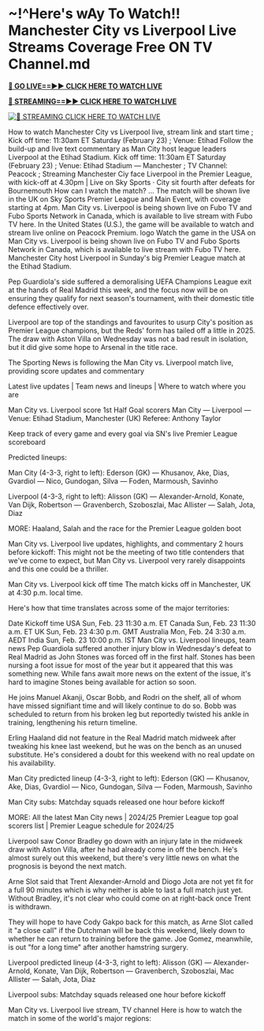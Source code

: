 # ~!^Here's wAy To Watch!! Manchester City vs Liverpool Live Streams Coverage Free ON TV Channel.md
**[🔴 GO LIVE==►► CLICK HERE TO WATCH LIVE](https://sushi-hour.blogspot.com/2025/02/soccer.html)**

**[🔴 STREAMING==►► CLICK HERE TO WATCH LIVE](https://sushi-hour.blogspot.com/2025/02/soccer.html)**

[![🔴 STREAMING CLICK HERE TO WATCH LIVE](https://blogger.googleusercontent.com/img/b/R29vZ2xl/AVvXsEiRpcxFFZMMTQJrucbc7W_PpOeHAAvL7i57WfnM-mI5TuD1e0jdacmEjLoYHYoR-T8sPzooCOApq6mHdX6ieT1MIGDBOap5u0G8q3ANgYrorrNaog8orgjYtsXbFb8OLatZD8ebcbbYw5GEpWMqCalvfjLnjOyPGpCWy03E7xe53v8rLkfpGce8TW2TJ4SV/s320/szxdcfgvbjnk.gif)](https://sushi-hour.blogspot.com/2025/02/soccer.html)


How to watch Manchester City vs Liverpool live, stream link and start time ; Kick off time: 11:30am ET Saturday (February 23) ; Venue: Etihad
Follow the build-up and live text commentary as Man City host league leaders Liverpool at the Etihad Stadium.
Kick off time: 11:30am ET Saturday (February 23) ; Venue: Etihad Stadium — Manchester ; TV Channel: Peacock ; Streaming
Manchester Ciy face Liverpool in the Premier League, with kick-off at 4.30pm | Live on Sky Sports · City sit fourth after defeats for Bournemouth
How can I watch the match? ... The match will be shown live in the UK on Sky Sports Premier League and Main Event, with coverage starting at 4pm.
Man City vs. Liverpool is being shown live on Fubo TV and Fubo Sports Network in Canada, which is available to live stream with Fubo TV here.
In the United States (U.S.), the game will be available to watch and stream live online on Peacock Premium. logo Watch the game in the USA on 
Man City vs. Liverpool is being shown live on Fubo TV and Fubo Sports Network in Canada, which is available to live stream with Fubo TV here. Manchester City host Liverpool in Sunday's big Premier League match at the Etihad Stadium.

Pep Guardiola's side suffered a demoralising UEFA Champions League exit at the hands of Real Madrid this week, and the focus now will be on ensuring they qualify for next season's tournament, with their domestic title defence effectively over.

Liverpool are top of the standings and favourites to usurp City's position as Premier League champions, but the Reds' form has tailed off a little in 2025. The draw with Aston Villa on Wednesday was not a bad result in isolation, but it did give some hope to Arsenal in the title race.

The Sporting News is following the Man City vs. Liverpool match live, providing score updates and commentary

Latest live updates | Team news and lineups | Where to watch where you are

Man City vs. Liverpool score 1st Half Goal scorers Man City — Liverpool — Venue: Etihad Stadium, Manchester (UK) Referee: Anthony Taylor

Keep track of every game and every goal via SN's live Premier League scoreboard

Predicted lineups:

Man City (4-3-3, right to left): Ederson (GK) — Khusanov, Ake, Dias, Gvardiol — Nico, Gundogan, Silva — Foden, Marmoush, Savinho

Liverpool (4-3-3, right to left): Alisson (GK) — Alexander-Arnold, Konate, Van Dijk, Robertson — Gravenberch, Szoboszlai, Mac Allister — Salah, Jota, Diaz

MORE: Haaland, Salah and the race for the Premier League golden boot

Man City vs. Liverpool live updates, highlights, and commentary 2 hours before kickoff: This might not be the meeting of two title contenders that we've come to expect, but Man City vs. Liverpool very rarely disappoints and this one could be a thriller.

Man City vs. Liverpool kick off time The match kicks off in Manchester, UK at 4:30 p.m. local time.

Here's how that time translates across some of the major territories:

Date	Kickoff time
USA Sun, Feb. 23 11:30 a.m. ET Canada Sun, Feb. 23 11:30 a.m. ET UK Sun, Feb. 23 4:30 p.m. GMT Australia Mon, Feb. 24 3:30 a.m. AEDT India Sun, Feb. 23 10:00 p.m. IST Man City vs. Liverpool lineups, team news Pep Guardiola suffered another injury blow in Wednesday's defeat to Real Madrid as John Stones was forced off in the first half. Stones has been nursing a foot issue for most of the year but it appeared that this was something new. While fans await more news on the extent of the issue, it's hard to imagine Stones being available for action so soon.

He joins Manuel Akanji, Oscar Bobb, and Rodri on the shelf, all of whom have missed signifiant time and will likely continue to do so. Bobb was scheduled to return from his broken leg but reportedly twisted his ankle in training, lengthening his return timeline.

Erling Haaland did not feature in the Real Madrid match midweek after tweaking his knee last weekend, but he was on the bench as an unused substitute. He's considered a doubt for this weekend with no real update on his availability.

Man City predicted lineup (4-3-3, right to left): Ederson (GK) — Khusanov, Ake, Dias, Gvardiol — Nico, Gundogan, Silva — Foden, Marmoush, Savinho

Man City subs: Matchday squads released one hour before kickoff

MORE: All the latest Man City news | 2024/25 Premier League top goal scorers list | Premier League schedule for 2024/25

Liverpool saw Conor Bradley go down with an injury late in the midweek draw with Aston Villa, after he had already come in off the bench. He's almost surely out this weekend, but there's very little news on what the prognosis is beyond the next match.

Arne Slot said that Trent Alexander-Arnold and Diogo Jota are not yet fit for a full 90 minutes which is why neither is able to last a full match just yet. Without Bradley, it's not clear who could come on at right-back once Trent is withdrawn.

They will hope to have Cody Gakpo back for this match, as Arne Slot called it "a close call" if the Dutchman will be back this weekend, likely down to whether he can return to training before the game. Joe Gomez, meanwhile, is out "for a long time" after another hamstring surgery.

Liverpool predicted lineup (4-3-3, right to left): Alisson (GK) — Alexander-Arnold, Konate, Van Dijk, Robertson — Gravenberch, Szoboszlai, Mac Allister — Salah, Jota, Diaz

Liverpool subs: Matchday squads released one hour before kickoff

Man City vs. Liverpool live stream, TV channel Here is how to watch the match in some of the world's major regions:
